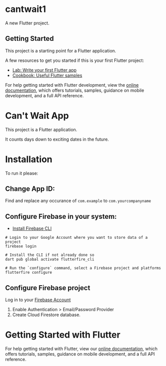 # cantwait1

A new Flutter project.

## Getting Started

This project is a starting point for a Flutter application.

A few resources to get you started if this is your first Flutter project:

- [Lab: Write your first Flutter app](https://docs.flutter.dev/get-started/codelab)
- [Cookbook: Useful Flutter samples](https://docs.flutter.dev/cookbook)

For help getting started with Flutter development, view the
[online documentation](https://docs.flutter.dev/), which offers tutorials,
samples, guidance on mobile development, and a full API reference.
# Can't Wait App

This project is a Flutter application.

It counts days down to exciting dates in the future.

# Installation

To run it please:


## Change App ID:

Find and replace any occurance of `com.example` to `com.yourcompanyname`

## Configure Firebase in your system:

- [Install Firebase CLI](https://firebase.google.com/docs/cli)

```
# Login to your Google Account where you want to store data of a project
firebase login
```

```
# Install the CLI if not already done so
dart pub global activate flutterfire_cli
```

```
# Run the `configure` command, select a Firebase project and platforms
flutterfire configure
```

## Configure Firebase project

Log in to your [Firebase Account](https://console.firebase.google.com/) 

1. Enable Authentication > Email/Password Provider 
2. Create Cloud Firestore database.

# Getting Started with Flutter

For help getting started with Flutter, view our
[online documentation](https://flutter.dev/docs), which offers tutorials,
samples, guidance on mobile development, and a full API reference.
